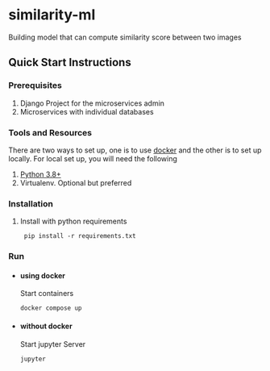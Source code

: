 # similarity-ml
Building model that can compute similarity score between two images

## Quick Start Instructions

### Prerequisites

1. Django Project for the microservices admin
2. Microservices with individual databases

### Tools and Resources

There are two ways to set up, one is to use [docker](https://www.docker.com/products/docker-desktop/) and the other is to set up locally. For local set up, you
will need the following

1. [Python 3.8+](https://www.python.org/downloads/release/python-387/)
2. Virtualenv. Optional but preferred

### Installation

1. Install with python requirements
    ``` shell
     pip install -r requirements.txt
    ```

### Run

- #### using docker
   Start containers 
   ```shell
   docker compose up
   ```

- #### without docker
   Start jupyter Server
   ```shell
   jupyter
   ```